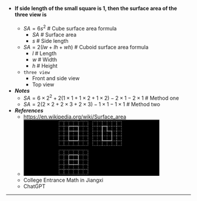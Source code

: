 - #### If side length of the small square is $1$, then the surface area of the three view is
    - $SA=6s^{2}$ # Cube surface area formula
        - $SA$ # Surface area
        - $s$ # Side length
    - $SA=2(lw+lh+wh)$ # Cuboid surface area formula
        - $l$ # Length
        - $w$ # Width
        - $h$ # Height
    - `three view`
        - Front and side view
        - Top view
- ***Notes***
    - $SA=6\times2^{2}+2(1\times1+1\times2+1\times2)-2\times1-2\times1$ # Method one
    - $SA=2(2\times2+2\times3+2\times3)-1\times1-1\times1$ # Method two
- ***References***
    - https://en.wikipedia.org/wiki/Surface_area
    - ![2023-06-22_22-00.png](../assets/2023-06-22_22-00.png)
    - College Entrance Math in Jiangxi
    - ChatGPT
- ---
